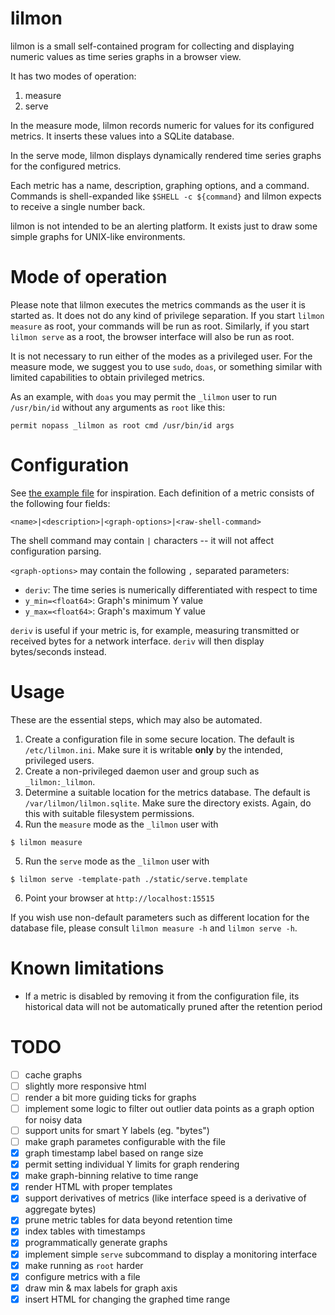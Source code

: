# lilmon

lilmon is a small self-contained program for collecting and displaying numeric
values as time series graphs in a browser view.

It has two modes of operation:
1. measure
2. serve

In the measure mode, lilmon records numeric for values for its configured
metrics. It inserts these values into a SQLite database.

In the serve mode, lilmon displays dynamically rendered time series graphs for
the configured metrics.

Each metric has a name, description, graphing options, and a command. Commands
is shell-expanded like `$SHELL -c ${command}` and lilmon expects to receive a
single number back.

lilmon is not intended to be an alerting platform. It exists just to draw some
simple graphs for UNIX-like environments.

# Mode of operation

Please note that lilmon executes the metrics commands as the user it is started
as. It does not do any kind of privilege separation. If you start `lilmon
measure` as root, your commands will be run as root. Similarly, if you start
`lilmon serve` as a root, the browser interface will also be run as root.

It is not necessary to run either of the modes as a privileged user. For the
measure mode, we suggest you to use `sudo`, `doas`, or something similar with
limited capabilities to obtain privileged metrics.

As an example, with `doas` you may permit the `_lilmon` user to run
`/usr/bin/id` without any arguments as `root` like this:

```doas
permit nopass _lilmon as root cmd /usr/bin/id args
```

# Configuration

See [the example file](lilmon.ini.example) for inspiration. Each definition of a
metric consists of the following four fields:

    <name>|<description>|<graph-options>|<raw-shell-command>

The shell command may contain `|` characters -- it will not affect configuration
parsing.

`<graph-options>` may contain the following `,` separated parameters:

  - `deriv`: The time series is numerically differentiated with respect to time
  - `y_min=<float64>`: Graph's minimum Y value
  - `y_max=<float64>`: Graph's maximum Y value

`deriv` is useful if your metric is, for example, measuring transmitted or
received bytes for a network interface. `deriv` will then display bytes/seconds
instead.

# Usage

These are the essential steps, which may also be automated.

1. Create a configuration file in some secure location. The default is
   `/etc/lilmon.ini`. Make sure it is writable **only** by the intended,
   privileged users.
2. Create a non-privileged daemon user and group such as `_lilmon:_lilmon`.
3. Determine a suitable location for the metrics database. The default is
   `/var/lilmon/lilmon.sqlite`. Make sure the directory exists. Again, do this
   with suitable filesystem permissions.
4. Run the `measure` mode as the `_lilmon` user with
```
$ lilmon measure
```
5. Run the `serve` mode as the `_lilmon` user with
```
$ lilmon serve -template-path ./static/serve.template
```
6. Point your browser at `http://localhost:15515`

If you wish use non-default parameters such as different location for the
database file, please consult `lilmon measure -h` and `lilmon serve -h`.

# Known limitations

- If a metric is disabled by removing it from the configuration file, its
  historical data will not be automatically pruned after the retention period

# TODO

- [ ] cache graphs
- [ ] slightly more responsive html
- [ ] render a bit more guiding ticks for graphs
- [ ] implement some logic to filter out outlier data points as a graph option for noisy data
- [ ] support units for smart Y labels (eg. "bytes")
- [ ] make graph parametes configurable with the file
- [x] graph timestamp label based on range size
- [x] permit setting individual Y limits for graph rendering
- [x] make graph-binning relative to time range
- [x] render HTML with proper templates
- [x] support derivatives of metrics (like interface speed is a derivative of aggregate bytes)
- [x] prune metric tables for data beyond retention time
- [x] index tables with timestamps
- [x] programmatically generate graphs
- [x] implement simple `serve` subcommand to display a monitoring interface
- [x] make running as `root` harder
- [x] configure metrics with a file
- [x] draw min & max labels for graph axis
- [x] insert HTML for changing the graphed time range

